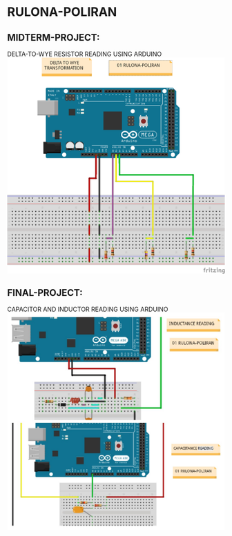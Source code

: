 # RULONA-POLIRAN
## MIDTERM-PROJECT:
DELTA-TO-WYE RESISTOR READING USING ARDUINO
<br>
[![INSERT YOUR FRITZING PICTURE HERE](MIDTERM-PROJECT.png)]()


## FINAL-PROJECT:
CAPACITOR AND INDUCTOR READING USING ARDUINO
<br>
[![INSERT YOUR FRITZING PICTURE HERE](FINAL-PROJECT.jpg)]()
